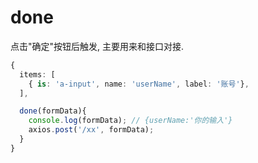 # done

点击"确定"按钮后触发, 主要用来和接口对接.

```typescript
{
  items: [
    { is: 'a-input', name: 'userName', label: '账号'},
  ],

  done(formData){
    console.log(formData); // {userName:'你的输入'}
    axios.post('/xx', formData);
  }
}
```
